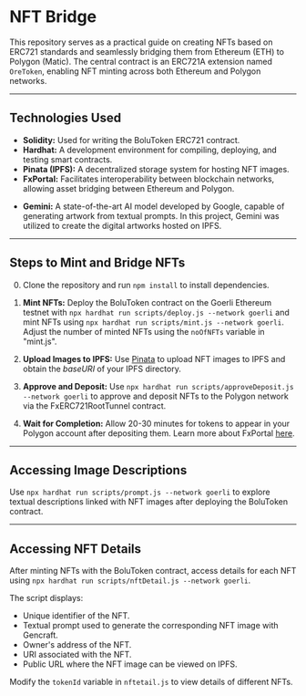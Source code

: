 # NFT Bridge

This repository serves as a practical guide on creating NFTs based on ERC721 standards and seamlessly bridging them from Ethereum (ETH) to Polygon (Matic). The central contract is an ERC721A extension named `OreToken`, enabling NFT minting across both Ethereum and Polygon networks.

---

## Technologies Used

- **Solidity:** Used for writing the BoluToken ERC721 contract.
- **Hardhat:** A development environment for compiling, deploying, and testing smart contracts.
- **Pinata (IPFS):** A decentralized storage system for hosting NFT images.
- **FxPortal:** Facilitates interoperability between blockchain networks, allowing asset bridging between Ethereum and Polygon.
<!-- - **Gencraft:** An AI image generator utilized to create NFT images from textual descriptions. -->
- **Gemini:** A state-of-the-art AI model developed by Google, capable of generating artwork from textual prompts. In this project, Gemini was utilized to create the digital artworks hosted on IPFS.

---

## Steps to Mint and Bridge NFTs

0. Clone the repository and run `npm install` to install dependencies.

1. **Mint NFTs:** Deploy the BoluToken contract on the Goerli Ethereum testnet with `npx hardhat run scripts/deploy.js --network goerli` and mint NFTs using `npx hardhat run scripts/mint.js --network goerli`. Adjust the number of minted NFTs using the `noOfNFTs` variable in "mint.js".

2. **Upload Images to IPFS:** Use [Pinata](https://www.pinata.cloud/) to upload NFT images to IPFS and obtain the _baseURI_ of your IPFS directory.

3. **Approve and Deposit:** Use `npx hardhat run scripts/approveDeposit.js --network goerli` to approve and deposit NFTs to the Polygon network via the FxERC721RootTunnel contract.

4. **Wait for Completion:** Allow 20-30 minutes for tokens to appear in your Polygon account after depositing them. Learn more about FxPortal [here](https://wiki.polygon.technology/docs/pos/design/bridge/l1-l2-communication/fx-portal/#how-does-it-work).

---

## Accessing Image Descriptions

Use `npx hardhat run scripts/prompt.js --network goerli` to explore textual descriptions linked with NFT images after deploying the BoluToken contract.

---

## Accessing NFT Details

After minting NFTs with the BoluToken contract, access details for each NFT using `npx hardhat run scripts/nftDetail.js --network goerli`.

The script displays:

- Unique identifier of the NFT.
- Textual prompt used to generate the corresponding NFT image with Gencraft.
- Owner's address of the NFT.
- URI associated with the NFT.
- Public URL where the NFT image can be viewed on IPFS.

Modify the `tokenId` variable in `nftetail.js` to view details of different NFTs.
